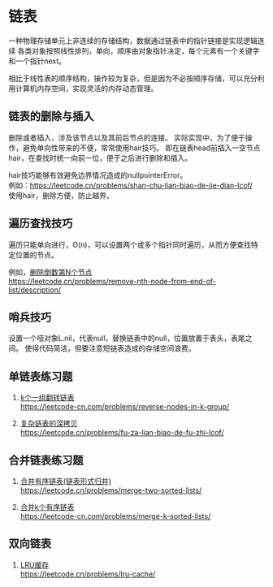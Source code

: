 # 链表
一种物理存储单元上非连续的存储结构，数据通过链表中的指针链接是实现逻辑连续
各类对象按照线性排列，单向，顺序由对象指针决定，每个元素有一个关键字和一个指针next。

相比于线性表的顺序结构，操作较为复杂，但是因为不必按顺序存储，可以充分利用计算机内存空间，实现灵活的内存动态管理。

## 链表的删除与插入
删除或者插入，涉及该节点以及其前后节点的连接。
实际实现中，为了便于操作，避免单向性带来的不便，常常使用hair技巧。
即在链表head前插入一空节点hair，在查找时统一向前一位，便于之后进行删除和插入。

hair技巧能够有效避免边界情况造成的nullpointerError。  
例如：https://leetcode.cn/problems/shan-chu-lian-biao-de-jie-dian-lcof/  
使用hair，删除方便，防止越界。

## 遍历查找技巧
遍历只能单向进行，O(n)，可以设置两个或多个指针同时遍历，从而方便查找特定位置的节点。

例如，[删除倒数第N个节点](./removeNthFromEnd.py)  
https://leetcode.cn/problems/remove-nth-node-from-end-of-list/description/

## 哨兵技巧
设置一个哑对象L.nil，代表null，替换链表中的null，位置放置于表头，表尾之间。
使得代码简洁，但要注意短链表造成的存储空间浪费。

## 单链表练习题
1. [k个一组翻转链表](./reverseNodesKGroup.py)  
   https://leetcode-cn.com/problems/reverse-nodes-in-k-group/

2. [复杂链表的深拷贝](./deepCopyList.py)  
   https://leetcode.cn/problems/fu-za-lian-biao-de-fu-zhi-lcof/

## 合并链表练习题
1. [合并有序链表(链表形式归并)](./mergerTwoSortLists.py)  
   https://leetcode.cn/problems/merge-two-sorted-lists/

2. [合并k个有序链表](./mergeKSortLists.py)  
   https://leetcode-cn.com/problems/merge-k-sorted-lists/
   
## 双向链表
1. [LRU缓存](./LRUCache.py)  
   https://leetcode.cn/problems/lru-cache/
